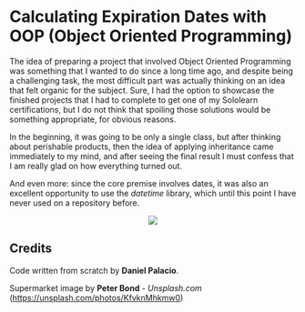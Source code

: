 # Calculating Expiration Dates with OOP (Object Oriented Programming)

The idea of preparing a project that involved Object Oriented Programming was something that I wanted to do since a long time ago, and despite being a challenging task, the most difficult part was actually thinking on an idea that felt organic for the subject. Sure, I had the option to showcase the finished projects that I had to complete to get one of my Sololearn certifications, but I do not think that spoiling those solutions would be something appropriate, for obvious reasons.

In the beginning, it was going to be only a single class, but after thinking about perishable products, then the idea of applying inheritance came immediately to my mind, and after seeing the final result I must confess that I am really glad on how everything turned out.

And even more: since the core premise involves dates, it was also an excellent opportunity to use the _datetime_ library, which until this point I have never used on a repository before.

<p align="center"> 
<img src="https://images.unsplash.com/photo-1515706886582-54c73c5eaf41?ixlib=rb-1.2.1&ixid=MnwxMjA3fDB8MHxwaG90by1wYWdlfHx8fGVufDB8fHx8&auto=format&fit=crop&w=750&q=80">
</p>

## Credits

Code written from scratch by **Daniel Palacio**.

Supermarket image by **Peter Bond** - *Unsplash.com* (https://unsplash.com/photos/KfvknMhkmw0)
